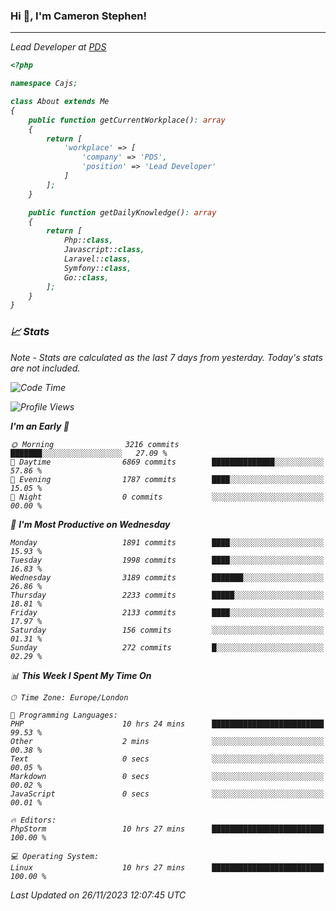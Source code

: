 ### Hi 👋, I'm Cameron Stephen!
<hr>
<p><em>Lead Developer at <a href="https://prindatasolutions.co.uk">PDS</a></p>


```php
<?php

namespace Cajs;

class About extends Me
{
    public function getCurrentWorkplace(): array
    {
        return [
            'workplace' => [
                'company' => 'PDS',
                'position' => 'Lead Developer'
            ]
        ];
    }

    public function getDailyKnowledge(): array
    {
        return [
            Php::class,
            Javascript::class,
            Laravel::class,
            Symfony::class,
            Go::class,
        ];
    }
}
```

### 📈 Stats
<p><em>Note - Stats are calculated as the last 7 days from yesterday. Today's stats are not included.</em></p>


<!--START_SECTION:waka-->
![Code Time](http://img.shields.io/badge/Code%20Time-3%2C621%20hrs%2016%20mins-blue)

![Profile Views](http://img.shields.io/badge/Profile%20Views-0-blue)

**I'm an Early 🐤** 

```text
🌞 Morning                3216 commits        ███████░░░░░░░░░░░░░░░░░░   27.09 % 
🌆 Daytime                6869 commits        ██████████████░░░░░░░░░░░   57.86 % 
🌃 Evening                1787 commits        ████░░░░░░░░░░░░░░░░░░░░░   15.05 % 
🌙 Night                  0 commits           ░░░░░░░░░░░░░░░░░░░░░░░░░   00.00 % 
```
📅 **I'm Most Productive on Wednesday** 

```text
Monday                   1891 commits        ████░░░░░░░░░░░░░░░░░░░░░   15.93 % 
Tuesday                  1998 commits        ████░░░░░░░░░░░░░░░░░░░░░   16.83 % 
Wednesday                3189 commits        ███████░░░░░░░░░░░░░░░░░░   26.86 % 
Thursday                 2233 commits        █████░░░░░░░░░░░░░░░░░░░░   18.81 % 
Friday                   2133 commits        ████░░░░░░░░░░░░░░░░░░░░░   17.97 % 
Saturday                 156 commits         ░░░░░░░░░░░░░░░░░░░░░░░░░   01.31 % 
Sunday                   272 commits         █░░░░░░░░░░░░░░░░░░░░░░░░   02.29 % 
```


📊 **This Week I Spent My Time On** 

```text
🕑︎ Time Zone: Europe/London

💬 Programming Languages: 
PHP                      10 hrs 24 mins      █████████████████████████   99.53 % 
Other                    2 mins              ░░░░░░░░░░░░░░░░░░░░░░░░░   00.38 % 
Text                     0 secs              ░░░░░░░░░░░░░░░░░░░░░░░░░   00.05 % 
Markdown                 0 secs              ░░░░░░░░░░░░░░░░░░░░░░░░░   00.02 % 
JavaScript               0 secs              ░░░░░░░░░░░░░░░░░░░░░░░░░   00.01 % 

🔥 Editors: 
PhpStorm                 10 hrs 27 mins      █████████████████████████   100.00 % 

💻 Operating System: 
Linux                    10 hrs 27 mins      █████████████████████████   100.00 % 
```


 Last Updated on 26/11/2023 12:07:45 UTC
<!--END_SECTION:waka-->
